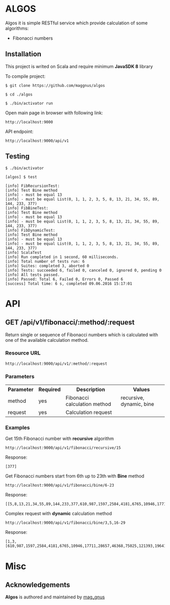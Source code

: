 ALGOS
=======

Algos it is simple RESTful service which provide calculation of some algorithms:

 * Fibonacci numbers

Installation
---------------

This project is writed on Scala and require minimum **JavaSDK 8** library

To compile project:

    $ git clone https://github.com/maggnus/algos

    $ cd ./algos

    $ ./bin/activator run

Open main page in browser with following link:

    http://localhost:9000

API endpoint:

    http://localhost:9000/api/v1

Testing
---------
    $ ./bin/activator

    [algos] $ test

    [info] FibRecursionTest:
    [info] Test Bine method
    [info] - must be equal 13
    [info] - must be equal List(0, 1, 1, 2, 3, 5, 8, 13, 21, 34, 55, 89, 144, 233, 377)
    [info] FibBineTest:
    [info] Test Bine method
    [info] - must be equal 13
    [info] - must be equal List(0, 1, 1, 2, 3, 5, 8, 13, 21, 34, 55, 89, 144, 233, 377)
    [info] FibDynamicTest:
    [info] Test Bine method
    [info] - must be equal 13
    [info] - must be equal List(0, 1, 1, 2, 3, 5, 8, 13, 21, 34, 55, 89, 144, 233, 377)
    [info] ScalaTest
    [info] Run completed in 1 second, 60 milliseconds.
    [info] Total number of tests run: 6
    [info] Suites: completed 3, aborted 0
    [info] Tests: succeeded 6, failed 0, canceled 0, ignored 0, pending 0
    [info] All tests passed.
    [info] Passed: Total 6, Failed 0, Errors 0, Passed 6
    [success] Total time: 6 s, completed 09.06.2016 15:17:01



API
====

## GET /api/v1/fibonacci/:method/:request

Return single or sequence of Fibonacci numbers which is calculated with one of the available calculation method.

### Resource URL

    http://localhost:9000/api/v1/:method/:request

### Parameters

<table>
  <tr>
    <th>Parameter</th><th>Required</th><th>Description</th><th>Values</th>
  </tr>
  <tr>
    <td>method</td><td>yes</td><td>Fibonacci calculation method</td><td>recursive, dynamic, bine</td>
  </tr>
  <tr>
    <td>request</td><td>yes</td><td>Calculation request</td><td></td>
  </tr>
</table>

### Examples

Get 15th Fibonacci number with **recursive** algorithm

    http://localhost:9000/api/v1/fibonacci/recursive/15

Response:

    [377]


Get Fibonacci numbers start from 6th up to 23th with **Bine** method

    http://localhost:9000/api/v1/fibonacci/bine/6-23

Response:

    [[5,8,13,21,34,55,89,144,233,377,610,987,1597,2584,4181,6765,10946,17711]]

Complex request with **dynamic** calculation method

    http://localhost:9000/api/v1/fibonacci/bine/3,5,16-29

Response:

    [1,3,[610,987,1597,2584,4181,6765,10946,17711,28657,46368,75025,121393,196418,317811]]


Misc
====

Acknowledgements
----------------

**Algos** is authored and maintained by [mag_gnus][rsc]

[rsc]: http://maggnus.com

